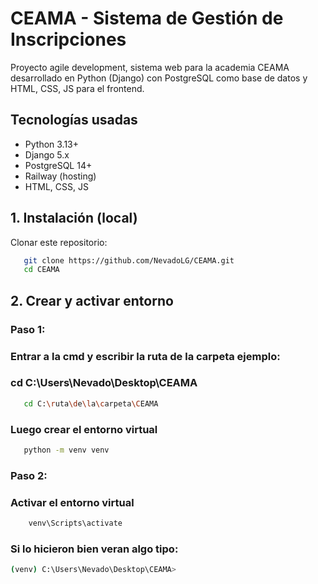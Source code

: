 # CEAMA - Sistema de Gestión de Inscripciones

Proyecto agile development, sistema web para la academia CEAMA desarrollado en Python (Django) con PostgreSQL como base de datos y HTML, CSS, JS para el frontend.

## Tecnologías usadas
- Python 3.13+
- Django 5.x
- PostgreSQL 14+
- Railway (hosting)
- HTML, CSS, JS

## 1. Instalación (local)
Clonar este repositorio:
``` bash
   git clone https://github.com/NevadoLG/CEAMA.git
   cd CEAMA
```
## 2. Crear y activar entorno
### Paso 1:
### Entrar a la cmd y escribir la ruta de la carpeta ejemplo:
### cd C:\Users\Nevado\Desktop\CEAMA
 ``` bash
    cd C:\ruta\de\la\carpeta\CEAMA
```
### Luego crear el entorno virtual
 ``` bash
    python -m venv venv
```
### Paso 2:
### Activar el entorno virtual
``` bash
    venv\Scripts\activate
```
### Si lo hicieron bien veran algo tipo:
``` bash
(venv) C:\Users\Nevado\Desktop\CEAMA>
```